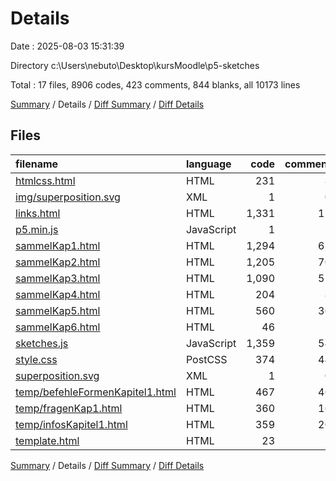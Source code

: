 # Details

Date : 2025-08-03 15:31:39

Directory c:\\Users\\nebuto\\Desktop\\kursMoodle\\p5-sketches

Total : 17 files,  8906 codes, 423 comments, 844 blanks, all 10173 lines

[Summary](results.md) / Details / [Diff Summary](diff.md) / [Diff Details](diff-details.md)

## Files
| filename | language | code | comment | blank | total |
| :--- | :--- | ---: | ---: | ---: | ---: |
| [htmlcss.html](/htmlcss.html) | HTML | 231 | 8 | 11 | 250 |
| [img/superposition.svg](/img/superposition.svg) | XML | 1 | 0 | 0 | 1 |
| [links.html](/links.html) | HTML | 1,331 | 11 | 17 | 1,359 |
| [p5.min.js](/p5.min.js) | JavaScript | 1 | 1 | 0 | 2 |
| [sammelKap1.html](/sammelKap1.html) | HTML | 1,294 | 61 | 71 | 1,426 |
| [sammelKap2.html](/sammelKap2.html) | HTML | 1,205 | 70 | 131 | 1,406 |
| [sammelKap3.html](/sammelKap3.html) | HTML | 1,090 | 51 | 103 | 1,244 |
| [sammelKap4.html](/sammelKap4.html) | HTML | 204 | 8 | 20 | 232 |
| [sammelKap5.html](/sammelKap5.html) | HTML | 560 | 30 | 46 | 636 |
| [sammelKap6.html](/sammelKap6.html) | HTML | 46 | 2 | 5 | 53 |
| [sketches.js](/sketches.js) | JavaScript | 1,359 | 54 | 302 | 1,715 |
| [style.css](/style.css) | PostCSS | 374 | 44 | 67 | 485 |
| [superposition.svg](/superposition.svg) | XML | 1 | 0 | 0 | 1 |
| [temp/befehleFormenKapitel1.html](/temp/befehleFormenKapitel1.html) | HTML | 467 | 46 | 30 | 543 |
| [temp/fragenKap1.html](/temp/fragenKap1.html) | HTML | 360 | 16 | 22 | 398 |
| [temp/infosKapitel1.html](/temp/infosKapitel1.html) | HTML | 359 | 20 | 17 | 396 |
| [template.html](/template.html) | HTML | 23 | 1 | 2 | 26 |

[Summary](results.md) / Details / [Diff Summary](diff.md) / [Diff Details](diff-details.md)